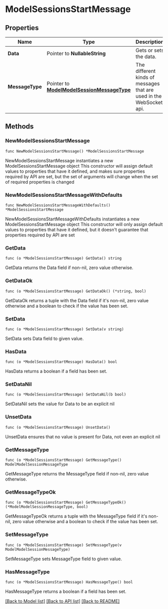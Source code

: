 # ModelSessionsStartMessage

## Properties

Name | Type | Description | Notes
------------ | ------------- | ------------- | -------------
**Data** | Pointer to **NullableString** | Gets or sets the data. | [optional] 
**MessageType** | Pointer to [**ModelModelSessionMessageType**](ModelSessionMessageType.md) | The different kinds of messages that are used in the WebSocket api. | [optional] [readonly] [default to MODELMODELSESSIONMESSAGETYPE_SESSIONS_START]

## Methods

### NewModelSessionsStartMessage

`func NewModelSessionsStartMessage() *ModelSessionsStartMessage`

NewModelSessionsStartMessage instantiates a new ModelSessionsStartMessage object
This constructor will assign default values to properties that have it defined,
and makes sure properties required by API are set, but the set of arguments
will change when the set of required properties is changed

### NewModelSessionsStartMessageWithDefaults

`func NewModelSessionsStartMessageWithDefaults() *ModelSessionsStartMessage`

NewModelSessionsStartMessageWithDefaults instantiates a new ModelSessionsStartMessage object
This constructor will only assign default values to properties that have it defined,
but it doesn't guarantee that properties required by API are set

### GetData

`func (o *ModelSessionsStartMessage) GetData() string`

GetData returns the Data field if non-nil, zero value otherwise.

### GetDataOk

`func (o *ModelSessionsStartMessage) GetDataOk() (*string, bool)`

GetDataOk returns a tuple with the Data field if it's non-nil, zero value otherwise
and a boolean to check if the value has been set.

### SetData

`func (o *ModelSessionsStartMessage) SetData(v string)`

SetData sets Data field to given value.

### HasData

`func (o *ModelSessionsStartMessage) HasData() bool`

HasData returns a boolean if a field has been set.

### SetDataNil

`func (o *ModelSessionsStartMessage) SetDataNil(b bool)`

 SetDataNil sets the value for Data to be an explicit nil

### UnsetData
`func (o *ModelSessionsStartMessage) UnsetData()`

UnsetData ensures that no value is present for Data, not even an explicit nil
### GetMessageType

`func (o *ModelSessionsStartMessage) GetMessageType() ModelModelSessionMessageType`

GetMessageType returns the MessageType field if non-nil, zero value otherwise.

### GetMessageTypeOk

`func (o *ModelSessionsStartMessage) GetMessageTypeOk() (*ModelModelSessionMessageType, bool)`

GetMessageTypeOk returns a tuple with the MessageType field if it's non-nil, zero value otherwise
and a boolean to check if the value has been set.

### SetMessageType

`func (o *ModelSessionsStartMessage) SetMessageType(v ModelModelSessionMessageType)`

SetMessageType sets MessageType field to given value.

### HasMessageType

`func (o *ModelSessionsStartMessage) HasMessageType() bool`

HasMessageType returns a boolean if a field has been set.


[[Back to Model list]](../README.md#documentation-for-models) [[Back to API list]](../README.md#documentation-for-api-endpoints) [[Back to README]](../README.md)



